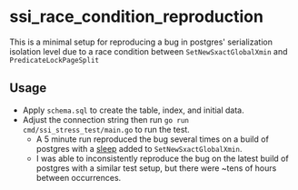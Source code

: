 # ssi_race_condition_reproduction

This is a minimal setup for reproducing a bug in postgres' serialization isolation level
due to a race condition between `SetNewSxactGlobalXmin` and `PredicateLockPageSplit`

## Usage
* Apply `schema.sql` to create the table, index, and initial data.
* Adjust the connection string then run `go run cmd/ssi_stress_test/main.go` to run the test. 
  * A 5 minute run reproduced the bug several times on a build of postgres with a [sleep](https://github.com/joshcurtis/postgres/commit/36d4f447b8e12a3b3dba852ef85dbb8db542425d) added to `SetNewSxactGlobalXmin`.
  * I was able to inconsistently reproduce the bug on the latest build of postgres with a similar test setup, but there 
    were ~tens of hours between occurrences.


